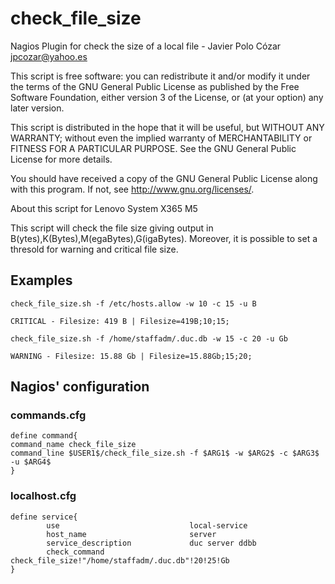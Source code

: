 # check_file_size

Nagios Plugin for check the size of a local file - Javier Polo Cózar <jpcozar@yahoo.es>

This script is free software: you can redistribute it and/or modify
it under the terms of the GNU General Public License as published by
the Free Software Foundation, either version 3 of the License, or
(at your option) any later version.

This script is distributed in the hope that it will be useful,
but WITHOUT ANY WARRANTY; without even the implied warranty of
MERCHANTABILITY or FITNESS FOR A PARTICULAR PURPOSE.  See the
GNU General Public License for more details.

You should have received a copy of the GNU General Public License
along with this program.  If not, see <http://www.gnu.org/licenses/>.

About this script for Lenovo System X365 M5

This script will check the file size giving output in B(ytes),K(Bytes),M(egaBytes),G(igaBytes). 
Moreover, it is possible to set a thresold for warning and critical file size.
## Examples
```
check_file_size.sh -f /etc/hosts.allow -w 10 -c 15 -u B

CRITICAL - Filesize: 419 B | Filesize=419B;10;15;
```
```
check_file_size.sh -f /home/staffadm/.duc.db -w 15 -c 20 -u Gb

WARNING - Filesize: 15.88 Gb | Filesize=15.88Gb;15;20;
```

## Nagios' configuration

### commands.cfg
```
define command{
command_name check_file_size
command_line $USER1$/check_file_size.sh -f $ARG1$ -w $ARG2$ -c $ARG3$ -u $ARG4$
}
```
### localhost.cfg
```
define service{
        use                             local-service
        host_name                       server
        service_description             duc server ddbb
        check_command check_file_size!"/home/staffadm/.duc.db"!20!25!Gb
}
```





